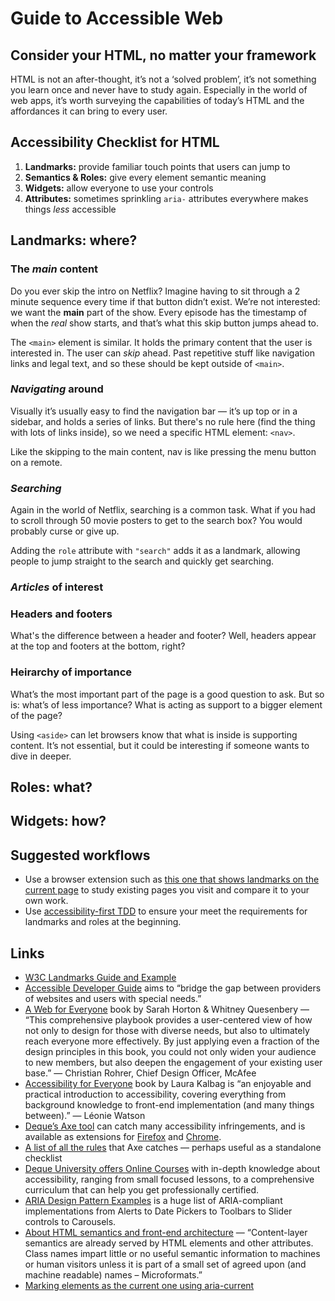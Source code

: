 # Guide to Accessible Web

## Consider your HTML, no matter your framework

HTML is not an after-thought, it’s not a ‘solved problem’, it’s not something you learn once and never have to study again. Especially in the world of web apps, it’s worth surveying the capabilities of today’s HTML and the affordances it can bring to every user.

## Accessibility Checklist for HTML

1. **Landmarks:** provide familiar touch points that users can jump to
2. **Semantics & Roles:** give every element semantic meaning
3. **Widgets:** allow everyone to use your controls
4. **Attributes:** sometimes sprinkling `aria-` attributes everywhere makes things _less_ accessible

## Landmarks: where?

### The _main_ content

Do you ever skip the intro on Netflix? Imagine having to sit through a 2 minute sequence every time if that button didn’t exist. We’re not interested: we want the **main** part of the show. Every episode has the timestamp of when the _real_ show starts, and that’s what this skip button jumps ahead to.

The `<main>` element is similar. It holds the primary content that the user is interested in. The user can _skip_ ahead. Past repetitive stuff like navigation links and legal text, and so these should be kept outside of `<main>`.

### _Navigating_ around

Visually it’s usually easy to find the navigation bar — it’s up top or in a sidebar, and holds a series of links. But there's no rule here (find the thing with lots of links inside), so we need a specific HTML element: `<nav>`.

Like the skipping to the main content, nav is like pressing the menu button on a remote.

### _Searching_

Again in the world of Netflix, searching is a common task. What if you had to scroll through 50 movie posters to get to the search box? You would probably curse or give up.

Adding the `role` attribute with `"search"` adds it as a landmark, allowing people to jump straight to the search and quickly get searching.

### _Articles_ of interest

### Headers and footers

What's the difference between a header and footer? Well, headers appear at the top and footers at the bottom, right?

### Heirarchy of importance

What’s the most important part of the page is a good question to ask. But so is: what’s of less importance? What is acting as support to a bigger element of the page?

Using `<aside>` can let browsers know that what is inside is supporting content. It’s not essential, but it could be interesting if someone wants to dive in deeper. 

## Roles: what?

## Widgets: how?

## Suggested workflows

- Use a browser extension such as [this one that shows landmarks on the current page](https://chrome.google.com/webstore/detail/landmark-navigation-via-k/ddpokpbjopmeeiiolheejjpkonlkklgp) to study existing pages you visit and compare it to your own work.
- Use [accessibility-first TDD](http://localhost:4848/guides/accessibility-first-testing/) to ensure your meet the requirements for landmarks and roles at the beginning.

## Links

- [W3C Landmarks Guide and Example](https://www.w3.org/TR/2017/NOTE-wai-aria-practices-1.1-20171214/examples/landmarks/index.html)
- [Accessible Developer Guide](https://www.accessibility-developer-guide.com/introduction/) aims to “bridge the gap between providers of websites and users with special needs.”
- [A Web for Everyone](https://rosenfeldmedia.com/books/a-web-for-everyone/) book by Sarah Horton & Whitney Quesenbery — “This comprehensive playbook provides a user-centered view of how not only to design for those with diverse needs, but also to ultimately reach everyone more effectively. By just applying even a fraction of the design principles in this book, you could not only widen your audience to new members, but also deepen the engagement of your existing user base.” — Christian Rohrer, Chief Design Officer, McAfee
- [Accessibility for Everyone](https://abookapart.com/products/accessibility-for-everyone) book by Laura Kalbag is “an enjoyable and practical introduction to accessibility, covering everything from background knowledge to front-end implementation (and many things between).” — Léonie Watson
- [Deque’s Axe tool](https://www.deque.com/axe/) can catch many accessibility infringements, and is available as extensions for [Firefox](https://addons.mozilla.org/en-US/firefox/addon/axe-devtools/) and [Chrome](https://chrome.google.com/webstore/detail/axe/lhdoppojpmngadmnindnejefpokejbdd?hl=en-US).
- [A list of all the rules](https://dequeuniversity.com/rules/axe/latest) that Axe catches — perhaps useful as a standalone checklist
- [Deque University offers Online Courses](https://dequeuniversity.com/curriculum/online-classes/) with in-depth knowledge about accessibility, ranging from small focused lessons, to a comprehensive curriculum that can help you get professionally certified.
- [ARIA Design Pattern Examples](https://www.w3.org/TR/wai-aria-practices/examples/) is a huge list of ARIA-compliant implementations from Alerts to Date Pickers to Toolbars to Slider controls to Carousels.
- [About HTML semantics and front-end architecture](http://nicolasgallagher.com/about-html-semantics-front-end-architecture/) — “Content-layer semantics are already served by HTML elements and other attributes. Class names impart little or no useful semantic information to machines or human visitors unless it is part of a small set of agreed upon (and machine readable) names – Microformats.”
- [Marking elements as the current one using aria-current](https://www.accessibility-developer-guide.com/examples/sensible-aria-usage/current/)
